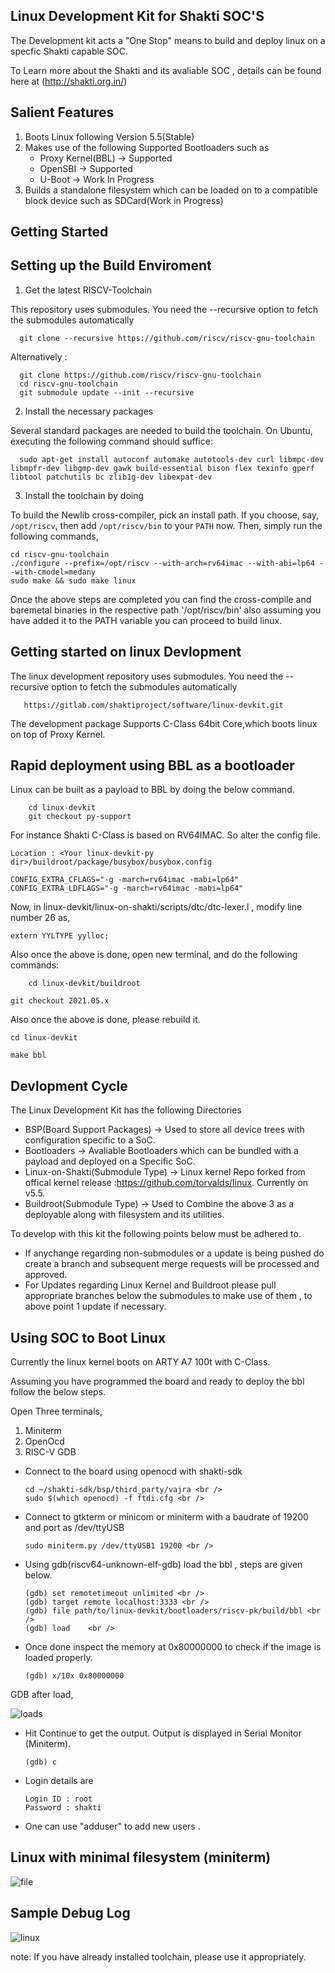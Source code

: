 Linux Development Kit for Shakti SOC'S
---
The Development kit acts a "One Stop" means to build and deploy linux on a specfic Shakti capable SOC.

To Learn more  about the Shakti and its avaliable SOC , details can be found here at (http://shakti.org.in/)

Salient Features
---
1.  Boots Linux following Version 5.5(Stable)
2.  Makes use of the following Supported Bootloaders such as
     - Proxy Kernel(BBL) -> Supported
     - OpenSBI -> Supported 
     - U-Boot -> Work In Progress
3.  Builds a standalone filesystem which can be loaded on to a compatible block device such as SDCard(Work in Progress)

Getting Started
---

Setting up the Build Enviroment
----


1.  Get the latest RISCV-Toolchain

This repository uses submodules. You need the --recursive option to fetch the submodules automatically

      git clone --recursive https://github.com/riscv/riscv-gnu-toolchain
    
Alternatively :

      git clone https://github.com/riscv/riscv-gnu-toolchain
      cd riscv-gnu-toolchain
      git submodule update --init --recursive

2. Install the necessary packages

Several standard packages are needed to build the toolchain.  On Ubuntu,
executing the following command should suffice:

      sudo apt-get install autoconf automake autotools-dev curl libmpc-dev libmpfr-dev libgmp-dev gawk build-essential bison flex texinfo gperf libtool patchutils bc zlib1g-dev libexpat-dev

3. Install the toolchain by doing 

To build the Newlib cross-compiler, pick an install path.  If you choose,
say, `/opt/riscv`, then add `/opt/riscv/bin` to your `PATH` now.  Then, simply
run the following commands,	

    cd riscv-gnu-toolchain
    ./configure --prefix=/opt/riscv --with-arch=rv64imac --with-abi=lp64 --with-cmodel=medany
    sudo make && sudo make linux

Once the above steps are completed you can find the cross-compile and baremetal binaries in the respective path '/opt/riscv/bin' also assuming you have added it to the PATH variable you can proceed to build linux.

Getting started on linux Devlopment
--
The linux development repository uses submodules. You need the --recursive option to fetch the submodules automatically
            
       https://gitlab.com/shaktiproject/software/linux-devkit.git

            
The development package Supports C-Class 64bit Core,which boots linux on top of Proxy Kernel.


Rapid deployment using BBL as a bootloader
--
Linux can be built as a payload to BBL by doing the below command.  

        cd linux-devkit
        git checkout py-support

For instance Shakti C-Class is based on RV64IMAC. So alter the config file.

    Location : <Your linux-devkit-py dir>/buildroot/package/busybox/busybox.config

    CONFIG_EXTRA_CFLAGS="-g -march=rv64imac -mabi=lp64"
    CONFIG_EXTRA_LDFLAGS="-g -march=rv64imac -mabi=lp64"

Now, in linux-devkit/linux-on-shakti/scripts/dtc/dtc-lexer.l , modify line number 26 as,

    extern YYLTYPE yylloc;

Also once the above is done, open new terminal, and do the following commands:

        cd linux-devkit/buildroot
	
	git checkout 2021.05.x

Also once the above is done, please rebuild it.

	cd linux-devkit

	make bbl

Devlopment Cycle
-----

The Linux Development Kit has the  following Directories 

* BSP(Board Support Packages) -> Used to store all device trees with configuration specific to a SoC.
* Bootloaders -> Avaliable Bootloaders which can be bundled with a payload and deployed on a Specific SoC.
* Linux-on-Shakti(Submodule Type) -> Linux kernel  Repo forked from offical kernel release :https://github.com/torvalds/linux. Currently on v5.5.
* Buildroot(Submodule Type) -> Used to Combine the above 3 as a deployable along with filesystem and its utilities.

To develop with this kit the following points below must be adhered to.

* If anychange regarding non-submodules or a update is being pushed do create a branch and subsequent merge requests will be processed and approved.
* For Updates regarding Linux Kernel and Buildroot please pull appropriate branches below the submodules to make use of them , to above point 1 update if necessary.

Using SOC to Boot Linux 
-----
Currently the linux kernel boots on ARTY A7 100t with C-Class.

Assuming you have programmed the board and ready to deploy the bbl follow the below steps.

Open Three terminals,
1. Miniterm	
2. OpenOcd
3. RISC-V GDB

* Connect to the board using openocd with shakti-sdk

      cd ~/shakti-sdk/bsp/third_party/vajra <br />
      sudo $(which openocd) -f ftdi.cfg <br />
     
* Connect to gtkterm or minicom or miniterm with a baudrate of 19200 and port as /dev/ttyUSB

      sudo miniterm.py /dev/ttyUSB1 19200 <br />
    
* Using gdb(riscv64-unknown-elf-gdb) load the bbl , steps are given below.

      (gdb) set remotetimeout unlimited <br />
      (gdb) target remote localhost:3333 <br />
      (gdb) file path/to/linux-devkit/bootloaders/riscv-pk/build/bbl <br />
      (gdb) load	<br />


* Once done inspect the memory at 0x80000000 to check if the image is loaded properly. 

      (gdb) x/10x 0x80000000

GDB after load,

![loads](https://user-images.githubusercontent.com/31366212/83849409-ff30a880-a72c-11ea-8fe8-365b1a0181bd.png)


* Hit Continue to get the output. Output is displayed in Serial Monitor (Miniterm).

      (gdb) c  

* Login details are 

      Login ID : root
      Password : shakti
    
* One can use "adduser" to add new users .

Linux with minimal filesystem (miniterm)
-----
![file](https://user-images.githubusercontent.com/31366212/83849300-d6a8ae80-a72c-11ea-92e2-11d74d098487.png)


Sample Debug Log 
---
![linux](/uploads/63810269b0afd43ab87609a134e71152/linux.png)


note: If you have already installed toolchain, please use it appropriately.

